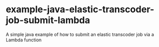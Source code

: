 # example-java-elastic-transcoder-job-submit-lambda
A simple java example of how to submit an elastic transcoder job via a Lambda function
